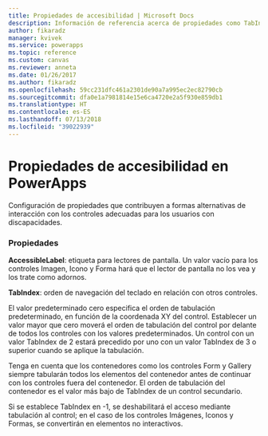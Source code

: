 ```yaml
---
title: Propiedades de accesibilidad | Microsoft Docs
description: Información de referencia acerca de propiedades como TabIndex y Tooltip
author: fikaradz
manager: kvivek
ms.service: powerapps
ms.topic: reference
ms.custom: canvas
ms.reviewer: anneta
ms.date: 01/26/2017
ms.author: fikaradz
ms.openlocfilehash: 59cc231dfc461a2301de90a7a995ec2ec82790cb
ms.sourcegitcommit: dfa0e1a7981814e15e6ca4720e2a5f930e859db1
ms.translationtype: HT
ms.contentlocale: es-ES
ms.lasthandoff: 07/13/2018
ms.locfileid: "39022939"
---
```

# <a name="accessibility-properties-in-powerapps"></a>Propiedades de accesibilidad en PowerApps
Configuración de propiedades que contribuyen a formas alternativas de interacción con los controles adecuadas para los usuarios con discapacidades.

### <a name="properties"></a>Propiedades
**AccessibleLabel**: etiqueta para lectores de pantalla. Un valor vacío para los controles Imagen, Icono y Forma hará que el lector de pantalla no los vea y los trate como adornos.

**TabIndex**: orden de navegación del teclado en relación con otros controles.

El valor predeterminado cero especifica el orden de tabulación predeterminado, en función de la coordenada XY del control.  Establecer un valor mayor que cero moverá el orden de tabulación del control por delante de todos los controles con los valores predeterminados.  Un control con un valor TabIndex de 2 estará precedido por uno con un valor TabIndex de 3 o superior cuando se aplique la tabulación.

Tenga en cuenta que los contenedores como los controles Form y Gallery siempre tabularán todos los elementos del contenedor antes de continuar con los controles fuera del contenedor.  El orden de tabulación del contenedor es el valor más bajo de TabIndex de un control secundario.

Si se establece TabIndex en -1, se deshabilitará el acceso mediante tabulación al control; en el caso de los controles Imágenes, Iconos y Formas, se convertirán en elementos no interactivos.
